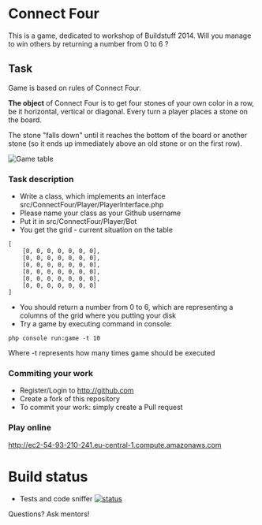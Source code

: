 Connect Four
============

This is a game, dedicated to workshop of Buildstuff 2014.
Will you manage to win others by returning a number from 0 to 6 ?

## Task

Game is based on rules of Connect Four.

**The object** of Connect Four is to get four stones of your own color in a row, be it horizontal, vertical or diagonal. Every turn a player places a stone on the board.

The stone "falls down" until it reaches the bottom of the board or another stone (so it ends up immediately above an old stone or on the first row).

![Game table](http://upload.wikimedia.org/wikipedia/commons/a/ad/Connect_Four.gif)

### Task description

* Write a class, which implements an interface src/ConnectFour/Player/PlayerInterface.php
* Please name your class as your Github username
* Put it in  src/ConnectFour/Player/Bot
* You get the grid - current situation on the table
```
[
    [0, 0, 0, 0, 0, 0, 0],
    [0, 0, 0, 0, 0, 0, 0],
    [0, 0, 0, 0, 0, 0, 0],
    [0, 0, 0, 0, 0, 0, 0],
    [0, 0, 0, 0, 0, 0, 0],
    [0, 0, 0, 0, 0, 0, 0]
]
```
* You should return a number from 0 to 6, which are representing a columns of the grid where you putting your disk 
* Try a game by executing command in console: 

``` 
php console run:game -t 10
```
Where -t represents how many times game should be executed

### Commiting your work

* Register/Login to http://github.com
* Create a fork of this repository
* To commit your work: simply create a Pull request

### Play online

http://ec2-54-93-210-241.eu-central-1.compute.amazonaws.com

# Build status

- Tests and code sniffer [![status](https://travis-ci.org/audriusb/connect-four.svg?branch=master)](https://travis-ci.org/audriusb/connect-four)

Questions? 
Ask mentors!
